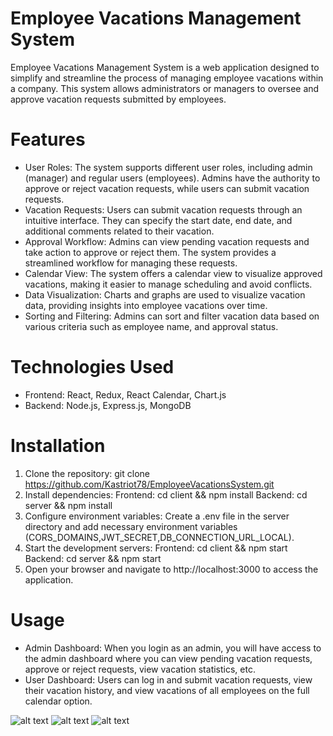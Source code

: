# Employee Vacations Management System

Employee Vacations Management System is a web application designed to simplify and streamline the process of managing employee vacations within a company. 
This system allows administrators or managers to oversee and approve vacation requests submitted by employees.

# Features 
- User Roles: The system supports different user roles, including admin (manager) and regular users (employees). Admins have the authority to approve or reject vacation requests, while users can submit vacation requests. 
- Vacation Requests: Users can submit vacation requests through an intuitive interface. They can specify the start date, end date, and additional comments related to their vacation. 
- Approval Workflow: Admins can view pending vacation requests and take action to approve or reject them. The system provides a streamlined workflow for managing these requests. 
- Calendar View: The system offers a calendar view to visualize approved vacations, making it easier to manage scheduling and avoid conflicts. 
- Data Visualization: Charts and graphs are used to visualize vacation data, providing insights into employee vacations over time. 
- Sorting and Filtering: Admins can sort and filter vacation data based on various criteria such as employee name, and approval status.

# Technologies Used 

- Frontend: React, Redux, React Calendar, Chart.js 
- Backend: Node.js, Express.js, MongoDB

# Installation 

1. Clone the repository: git clone https://github.com/Kastriot78/EmployeeVacationsSystem.git
2. Install dependencies: Frontend: cd client && npm install Backend: cd server && npm install 
3. Configure environment variables: Create a .env file in the server directory and add necessary environment variables (CORS_DOMAINS,JWT_SECRET,DB_CONNECTION_URL_LOCAL). 
4. Start the development servers: Frontend: cd client && npm start Backend: cd server && npm start 
5. Open your browser and navigate to http://localhost:3000 to access the application.

# Usage

- Admin Dashboard: When you login as an admin, you will have access to the admin dashboard where you can view pending vacation requests, approve or reject requests, view vacation statistics, etc. 
- User Dashboard: Users can log in and submit vacation requests, view their vacation history, and view vacations of all employees on the full calendar option.

![alt text](https://github.com/Kastriot78/Kastriot78-EmployeeVacationsSystem/blob/main/images-app/Screenshot_2.jpg?raw=true)
![alt text](https://github.com/Kastriot78/Kastriot78-EmployeeVacationsSystem/blob/main/images-app/Screenshot_3.jpg?raw=true)
![alt text](https://github.com/Kastriot78/Kastriot78-EmployeeVacationsSystem/blob/main/images-app/Screenshot_4.jpg?raw=true)
